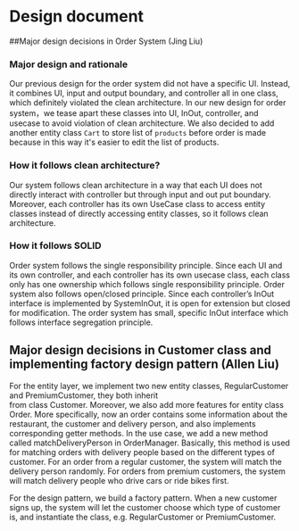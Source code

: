 # Design document
##Major design decisions in Order System (Jing Liu)
### Major design and rationale
Our previous design for the order system did not have a specific UI. Instead, it combines UI, input and output 
boundary, and controller all in one class, which definitely violated the clean architecture. In our new design for 
order system，we tease apart these classes into UI, InOut, controller, and usecase to avoid violation of clean 
architecture. We also decided to add another entity class `Cart` to store list of `products` before order is made 
because in this way it's easier to edit the list of products.

### How it follows clean architecture?
Our system follows clean architecture in a way that each UI does not directly interact with controller but through 
input and out put boundary. Moreover, each controller has its own UseCase class to access entity classes instead of 
directly accessing entity classes, so it follows clean architecture.

### How it follows SOLID
Order system follows the single responsibility principle. Since each UI and its own controller, and each controller 
has its own usecase class, each class only has one ownership which follows single responsibility principle. Order 
system also follows open/closed principle. Since each controller’s InOut interface is implemented by SystemInOut, 
it is open for extension but closed for modification. The order system has small, specific InOut interface which 
follows interface segregation principle.

## Major design decisions in Customer class and implementing factory design pattern (Allen Liu)
For the entity layer, we implement two new entity classes, RegularCustomer and PremiumCustomer, they both inherit  
from class Customer. Moreover, we also add more features for entity class Order. More specifically, now an order 
contains some information about the restaurant, the customer and delivery person, and also implements corresponding 
getter methods. In the use case, we add a new method called matchDeliveryPerson in OrderManager. Basically, this 
method is used for matching orders with delivery people based on the different types of customer. For an order from 
a regular customer, the system will match the delivery person randomly. For orders from premium customers, the 
system will match delivery people who drive cars or ride bikes first.

For the design pattern, we build a factory pattern. When a new customer signs up, the system will let the customer 
choose which type of customer is, and instantiate the class, e.g. RegularCustomer or PremiumCustomer.